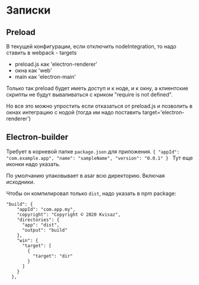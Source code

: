 # Записки

## Preload

В текущей конфигурации, если отключить nodeIntegration, то надо ставить в webpack - targets 
- preload.js как 'electron-renderer'
- окна как 'web'
- main как 'electron-main'

Только так preload будет иметь доступ и к ноде, и к окну, а клиентские скрипты не будут вываливаться с криком "require is not defined".

Но все это можно упростить если отказаться от preload.js и позволить в окнах интеграцию с нодой (тогда им надо поставить target='electron-renderer')

## Electron-builder

Требует в корневой папке `package.json` для приложения.
``{
  "appId": "com.example.app",
  "name": "sampleName",
  "version": "0.0.1"
}
``
Тут еще иконки надо указать.

По умолчанию упаковывает в asar всю директорию. Включая исходники.

Чтобы он компилировал только `dist`, надо указать в npm package: 
```
"build": {
    "appId": "com.app.my",
    "copyright": "Copyright © 2020 Kvisaz",
    "directories": {
      "app": "dist",
      "output": "build"
    },
    "win": {
      "target": [
        {
          "target": "dir"
        }
      ]
    }
  },
```
